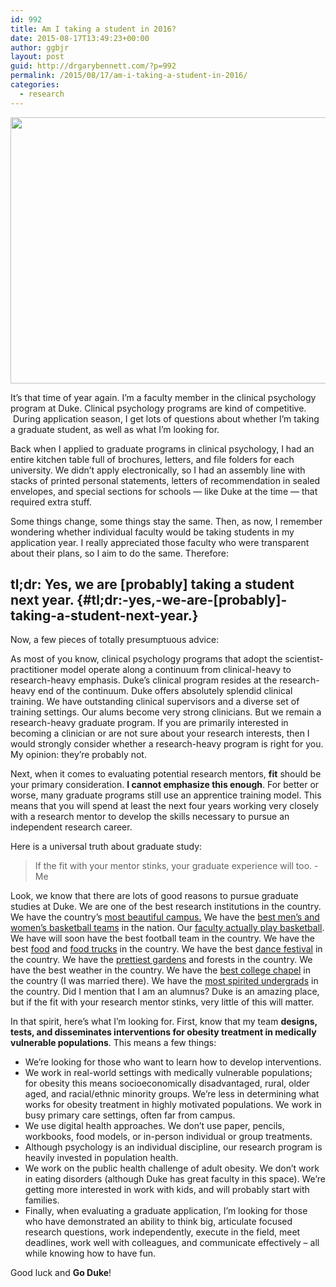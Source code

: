 ```yaml
---
id: 992
title: Am I taking a student in 2016?
date: 2015-08-17T13:49:23+00:00
author: ggbjr
layout: post
guid: http://drgarybennett.com/?p=992
permalink: /2015/08/17/am-i-taking-a-student-in-2016/
categories:
  - research
---
```

<img class="alignnone" src="https://c2.staticflickr.com/4/3069/2999185922_41eac752ca_z.jpg" alt="" width="640" height="426" />

It’s that time of year again. I’m a faculty member in the clinical psychology program at Duke. Clinical psychology programs are kind of competitive.  During application season, I get lots of questions about whether I’m taking a graduate student, as well as what I’m looking for.

Back when I applied to graduate programs in clinical psychology, I had an entire kitchen table full of brochures, letters, and file folders for each university. We didn’t apply electronically, so I had an assembly line with stacks of printed personal statements, letters of recommendation in sealed envelopes, and special sections for schools — like Duke at the time — that required extra stuff.

Some things change, some things stay the same. Then, as now, I remember wondering whether individual faculty would be taking students in my application year. I really appreciated those faculty who were transparent about their plans, so I aim to do the same. Therefore:

## tl;dr: Yes, we are [probably] taking a student next year. {#tl;dr:-yes,-we-are-[probably]-taking-a-student-next-year.}

Now, a few pieces of totally presumptuous advice:

As most of you know, clinical psychology programs that adopt the scientist-practitioner model operate along a continuum from clinical-heavy to research-heavy emphasis. Duke’s clinical program resides at the research-heavy end of the continuum. Duke offers absolutely splendid clinical training. We have outstanding clinical supervisors and a diverse set of training settings. Our alums become very strong clinicians. But we remain a research-heavy graduate program. If you are primarily interested in becoming a clinician or are not sure about your research interests, then I would strongly consider whether a research-heavy program is right for you. My opinion: they&#8217;re probably not.

Next, when it comes to evaluating potential research mentors, **fit** should be your primary consideration. **I cannot emphasize this enough**. For better or worse, many graduate programs still use an apprentice training model. This means that you will spend at least the next four years working very closely with a research mentor to develop the skills necessary to pursue an independent research career.

Here is a universal truth about graduate study:

> If the fit with your mentor stinks, your graduate experience will too. -Me

Look, we know that there are lots of good reasons to pursue graduate studies at Duke. We are one of the best research institutions in the country. We have the country’s [most beautiful campus.](http://www.flickr.com/photos/lesleylooper/5392280521/in/photostream/) We have the [best men’s and women’s basketball teams](http://goduke.com/) in the nation. Our [faculty actually play basketball](https://fbcdn-sphotos-g-a.akamaihd.net/hphotos-ak-xap1/v/t1.0-9/10636289_10154525049110483_4146058959329005333_n.jpg?oh=c67d6ba59d5899bb58926e8cdcbd6702&oe=547AE10C&__gda__=1416333401_89ad71a558eacb096973f845bb79afc4). We have will soon have the best football team in the country. We have the best [food](http://goduke.com/) and [food trucks](http://chirbachirba.com/) in the country. We have the best [dance festival](http://www.americandancefestival.org/) in the country. We have the [prettiest gardens](https://gardens.duke.edu/) and forests in the country. We have the best weather in the country. We have the [best college chapel](http://www.flickr.com/photos/dukeuniversity/galleries/72157626952792859/) in the country (I was married there). We have the [most spirited undergrads](http://en.wikipedia.org/wiki/Cameron_Crazies) in the country. Did I mention that I am an alumnus? Duke is an amazing place, but if the fit with your research mentor stinks, very little of this will matter.

In that spirit, here’s what I&#8217;m looking for. First, know that my team **designs, tests, and disseminates interventions for obesity treatment in medically vulnerable populations**. This means a few things:

<ul id="draft_check_box_list_0">
  <li>
    We’re looking for those who want to learn how to develop interventions.
  </li>
  <li>
    We work in real-world settings with medically vulnerable populations; for obesity this means socioeconomically disadvantaged, rural, older aged, and racial/ethnic minority groups. We’re less in determining what works for obesity treatment in highly motivated populations. We work in busy primary care settings, often far from campus.
  </li>
  <li>
    We use digital health approaches. We don’t use paper, pencils, workbooks, food models, or in-person individual or group treatments.
  </li>
  <li>
    Although psychology is an individual discipline, our research program is heavily invested in population health.
  </li>
  <li>
    We work on the public health challenge of adult obesity. We don’t work in eating disorders (although Duke has great faculty in this space). We’re getting more interested in work with kids, and will probably start with families.
  </li>
  <li>
    Finally, when evaluating a graduate application, I’m looking for those who have demonstrated an ability to think big, articulate focused research questions, work independently, execute in the field, meet deadlines, work well with colleagues, and communicate effectively – all while knowing how to have fun.
  </li>
</ul>

Good luck and **Go Duke**!